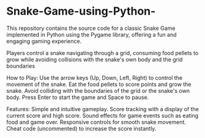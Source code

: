 # Snake-Game-using-Python-
This repository contains the source code for a classic Snake Game implemented in Python using the Pygame library, offering a fun and engaging gaming experience. 

Players control a snake navigating through a grid, consuming food pellets to grow while avoiding collisions with the snake's own body and the grid boundaries

How to Play:
Use the arrow keys (Up, Down, Left, Right) to control the movement of the snake.
Eat the food pellets to score points and grow the snake.
Avoid colliding with the boundaries of the grid or the snake's own body.
Press Enter to start the game and Space to pause.

Features:
Simple and intuitive gameplay.
Score tracking with a display of the current score and high score.
Sound effects for game events such as eating food and game over.
Responsive controls for smooth snake movement.
Cheat code (uncommented) to increase the score instantly.
